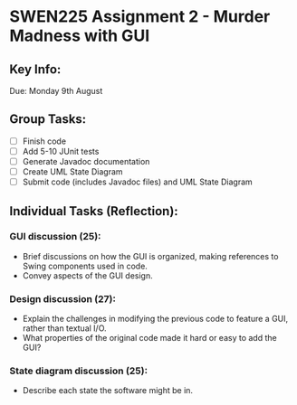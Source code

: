 # SWEN225 Assignment 2 - Murder Madness with GUI
## Key Info:
Due: Monday 9th August

## Group Tasks:
- [ ] Finish code
- [ ] Add 5-10 JUnit tests
- [ ] Generate Javadoc documentation
- [ ] Create UML State Diagram
- [ ] Submit code (includes Javadoc files) and UML State Diagram

## Individual Tasks (Reflection):
### GUI discussion (25):
- Brief discussions on how the GUI is organized, making references to Swing components used in code. 
- Convey aspects of the GUI design. 
### Design discussion (27):
- Explain the challenges in modifying the previous code to feature a GUI, rather than textual I/O. 
- What properties of the original code made it hard or easy to add the GUI?
### State diagram discussion (25):
- Describe each state the software might be in.
